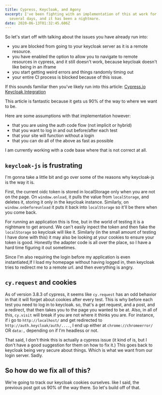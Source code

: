 ```yaml
---
title: Cypress, Keycloak, and Agony
excerpt: I've been fighting with an implementation of this at work for the last
  several days, and it has been a nightmare.
date: 2020-06-13T01:32:45.606Z
---
```

So let's start off with talking about the issues you have already run into:

* you are blocked from going to your keycloak server as it is a remote resource.
* you have enabled the option to allow you to navigate to remote resources in cypress, and it still doesn't work, because keycloak doesn't like being in an iframe
* you start getting weird errors and things randomly timing out
* your entire CI process is blocked because of this issue.

If this sounds familiar then you've likely run into this article: [Cypress.io Keycloak Integration](<https://vrockai.github.io/blog/2017/10/28/cypress-keycloak-intregration/﻿>)

This article is fantastic because it gets us 90% of the way to where we want to be.

Here are some assumptions with that implementation however:

- that you are using the auth code flow (not implicit or hybrid)
- that you want to log in and out before/after each test
- that your site will function without a login
- that you can do all of the above as fast as possible

I am currently working with a code base where that is not correct at all.

## `keycloak-js` is frustrating

I'm gonna take a little bit and go over some of the reasons why keycloak-js is the way it is. 

First, the current oidc token is stored in localStorage only when you are not on the page. On `window.onload`, it pulls the value from `localStorage`, and deletes it, storing it only in the keycloak instance. Similarly, on `window.onbeforeunload` it puts it back into `localStorage` so it'll be there when you come back.

For running an application this is fine, but in the world of testing it is a nightmare to get around. We can't easily inpect the token and then fake the `localStorage` so keycloak will like it. Similarly (in the small amount of testing I have done with this) it may also be looking at your cookies to ensure your token is good. Honestly the adapter code is all over the place, so I have a hard time figuring it out sometimes.

Since I'm also requiring the login before my application is even instantiated,If I load my homepage without having logged in, then keycloak tries to redirect me to a remote url. and then everything is angry.

## `cy.request` and cookies

As of version 3.8.3 of cypress, it seems like `cy.request` has an odd behavior in that it will forget about cookies after every test. This is why before each test you need to log in to keycloak. so, that's a get request, and a post, and a redirect, that then takes you to the page you wanted to be at. Also, in all of this, `cy.visit` will break if you are not where it thinks you are. For instance, if i go to `http://localhost/` and get redirected to `http://auth.keycloak/auth/....`, I end up either at `chrome://chromeerror/` OR `data:,` depending on if I'm headless or not.

That said, I don't think this is actually a cypress issue (it kind of is, but I don't have a good suggestion for them on how to fix it.) This goes back to keycloak being very secure about things. Which is what we want from our login server. Sadly.

## So how do we fix all of this?

We're going to track our keycloak cookies ourselves. like I said, the previous post got us 90% of the way there. So let's build off of that.